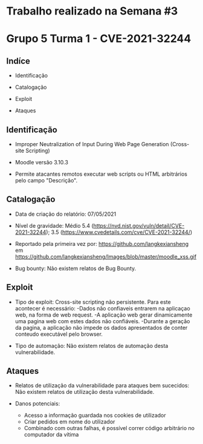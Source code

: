 # Trabalho realizado na Semana #3
# Grupo 5 Turma 1 - CVE-2021-32244

## Indíce
- Identificação
  
- Catalogação
  
- Exploit
  
- Ataques

## Identificação
- Improper Neutralization of Input During Web Page Generation (Cross-site Scripting)
  
- Moodle versão 3.10.3
  
- Permite atacantes remotos executar web scripts ou HTML arbitrários pelo campo "Descrição".
## Catalogação
- Data de criação do relatório: 07/05/2021
  
- Nível de gravidade: Médio 5.4 (https://nvd.nist.gov/vuln/detail/CVE-2021-32244); 3.5 (https://www.cvedetails.com/cve/CVE-2021-32244/)
  
- Reportado pela primeira vez por: https://github.com/langkexiansheng em https://github.com/langkexiansheng/Images/blob/master/moodle_xss.gif

- Bug bounty: Não existem relatos de Bug Bounty.

## Exploit
- Tipo de exploit: Cross-site scripting não persistente. Para este acontecer é necessário:
    -Dados não confiaveis entrarem na aplicaçao web, na forma de web request.
    -A aplicação web gerar dinamicamente uma pagina web com estes dados não confiáveis.
    -Durante a geração da pagina, a aplicação não impede os dados apresentados de conter conteudo executável pelo browser.
  
- Tipo de automação: Não existem relatos de automação desta vulnerabilidade.

## Ataques
- Relatos de utilização da vulnerabilidade para ataques bem sucecidos: Não existem relatos de utilização desta vulnerabilidade.

- Danos potenciais:
  - Acesso a informação guardada nos cookies de utilizador
  - Criar pedidos em nome do utilizador
  - Combinado com outras falhas, é possível correr código arbitrário no computador da vítima


